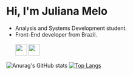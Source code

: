<h1>Hi, I'm Juliana Melo</h1>
<ul>
  <li>Analysis and Systems Development student.</li>
  <li>Front-End developer from Brazil.</li>
  <br>
  <img src="https://github.com/meloalves/meloalves/assets/118017932/df0fa888-6a92-4099-8cb5-ed39c7d27c41" width="30" />
  <img src="https://github.com/meloalves/meloalves/assets/118017932/df0fa888-6a92-4099-8cb5-ed39c7d27c41" width="30" />

   
  
</ul>


![Anurag's GitHub stats](https://github-readme-stats.vercel.app/api?username=meloalves&show_icons=true&theme=tokyonight)
[![Top Langs](https://github-readme-stats.vercel.app/api/top-langs/?username=meloalves&layout=compact&theme=tokyonight)](https://github.com/anuraghazra/github-readme-stats)



